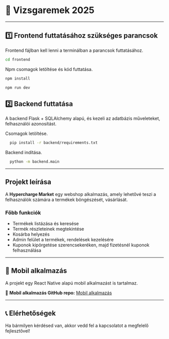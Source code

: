 # 📌 Vizsgaremek 2025 
---

## 1️⃣ Frontend futtatásához szükséges parancsok

Frontend fájlban kell lenni a terminálban a parancsok futtatásához. 

```sh
cd frontend
```
Npm csomagok letöltése és kód futtatása.

```sh
npm install

npm run dev
```

## 2️⃣ Backend futtatása
A backend Flask + SQLAlchemy alapú, és kezeli az adatbázis műveleteket, felhasználói azonosítást.

Csomagok letöltése.

```sh
  pip install -r backend/requirements.txt

```
Backend indítása.

```sh
  python -m backend.main
```
---
## Projekt leírása

A **Hypercharge Market** egy webshop alkalmazás, amely lehetővé teszi a felhasználók számára a termékek böngészését, vásárlását.

### Főbb funkciók

- Termékek listázása és keresése
- Termék részleteinek megtekintése
- Kosárba helyezés
- Admin felület a termékek, rendelések kezelésére
- Kuponok kipörgetése szerencsekeréken, majd fizetésnél kuponok felhasználása

---
## 📱 Mobil alkalmazás
A projekt egy React Native alapú mobil alkalmazást is tartalmaz.

🔗 **Mobil alkalmazás GitHub repo:** [Mobil alkalmazás](https://github.com/Csaboo64/react_native_kerek)

---
## 📞 Elérhetőségek

Ha bármilyen kérdésed van, akkor vedd fel a kapcsolatot a megfelelő fejlesztővel!
